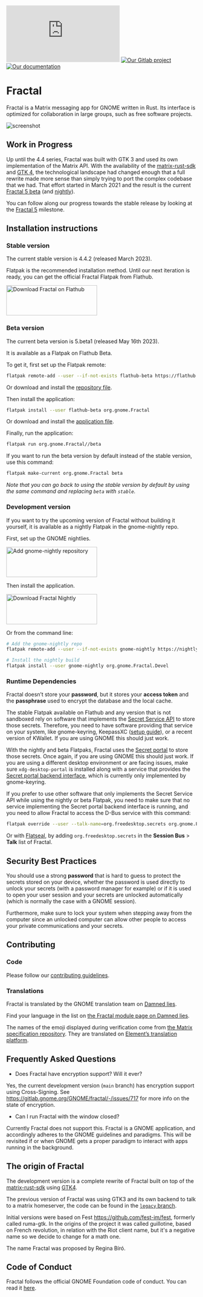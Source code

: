 [![Our chat room](https://img.shields.io/matrix/fractal-gtk:matrix.org?color=blue&label=%23fractal%3Agnome.org&logo=matrix)](https://matrix.to/#/#fractal:gnome.org)
[![Our Gitlab project](https://img.shields.io/badge/gitlab.gnome.org%2F-GNOME%2FFractal-green?logo=gitlab)](https://gitlab.gnome.org/GNOME/fractal/)
[![Our documentation](https://img.shields.io/badge/%F0%9F%95%AE-Docs-B7410E?logo=rust)](https://gnome.pages.gitlab.gnome.org/fractal/)

# Fractal

Fractal is a Matrix messaging app for GNOME written in Rust. Its interface is optimized for
collaboration in large groups, such as free software projects.

![screenshot](https://gitlab.gnome.org/GNOME/fractal/raw/main/screenshots/fractal.png)

## Work in Progress

Up until the 4.4 series, Fractal was built with GTK 3 and used its own implementation of the Matrix
API. With the availability of the [matrix-rust-sdk](https://github.com/matrix-org/matrix-rust-sdk)
and [GTK 4](https://www.gtk.org/), the technological landscape had changed enough that a full
rewrite made more sense than simply trying to port the complex codebase that we had. That effort
started in March 2021 and the result is the current [Fractal 5 beta](#beta-version) (and
[nightly](#development-version)).

You can follow along our progress towards the stable release by looking at the
[Fractal 5](https://gitlab.gnome.org/GNOME/fractal/-/milestones/18) milestone.

## Installation instructions

### Stable version

The current stable version is 4.4.2 (released March 2023).

Flatpak is the recommended installation method.
Until our next iteration is ready, you can get the official Fractal Flatpak from Flathub.

<a href="https://flathub.org/apps/details/org.gnome.Fractal">
<img
    src="https://flathub.org/assets/badges/flathub-badge-i-en.svg"
    alt="Download Fractal on Flathub"
    width="240px"
    height="80px"
/>
</a>

### Beta version

The current beta version is 5.beta1 (released May 16th 2023).

It is available as a Flatpak on Flathub Beta.

To get it, first set up the Flatpak remote:

```sh
flatpak remote-add --user --if-not-exists flathub-beta https://flathub.org/beta-repo/flathub-beta.flatpakrepo
```

Or download and install the [repository file](https://flathub.org/beta-repo/flathub-beta.flatpakrepo).

Then install the application:

```sh
flatpak install --user flathub-beta org.gnome.Fractal
```

Or download and install the [application file](https://flathub.org/beta-repo/appstream/org.gnome.Fractal.flatpakref).

Finally, run the application:

```sh
flatpak run org.gnome.Fractal//beta
```

If you want to run the beta version by default instead of the stable version, use this command:

```sh
flatpak make-current org.gnome.Fractal beta
```

_Note that you can go back to using the stable version by default by using the same command and
replacing `beta` with `stable`._

### Development version

If you want to try the upcoming version of Fractal without building it yourself, it is available as a nightly Flatpak
in the gnome-nightly repo.

First, set up the GNOME nightlies.

<a href="https://nightly.gnome.org/gnome-nightly.flatpakrepo ">
<img
    src="https://gitlab.gnome.org/GNOME/fractal/uploads/c276f92660dcf50067714ac08e193fea/gnome-nightly-badge.svg"
    alt="Add gnome-nightly repository"
    width="240px"
    height="80px"
/>
</a>

Then install the application.

<a href="https://nightly.gnome.org/repo/appstream/org.gnome.Fractal.Devel.flatpakref">
<img
    src="https://gitlab.gnome.org/GNOME/fractal/uploads/5e42d322eaacc7da2a52bfda9f7a4e53/fractal-nightly-badge.svg"
    alt="Download Fractal Nightly"
    width="240px"
    height="80px"
/>
</a>

Or from the command line:

```sh
# Add the gnome-nightly repo
flatpak remote-add --user --if-not-exists gnome-nightly https://nightly.gnome.org/gnome-nightly.flatpakrepo

# Install the nightly build
flatpak install --user gnome-nightly org.gnome.Fractal.Devel
```

### Runtime Dependencies

Fractal doesn’t store your **password**, but it stores your **access token** and the **passphrase**
used to encrypt the database and the local cache.

The stable Flatpak available on Flathub and any version that is not sandboxed rely on software that
implements the [Secret Service API](https://www.freedesktop.org/wiki/Specifications/secret-storage-spec/)
to store those secrets. Therefore, you need to have software providing that service on your system,
like gnome-keyring, KeepassXC ([setup guide](https://avaldes.co/2020/01/28/secret-service-keepassxc.html)),
or a recent version of KWallet. If you are using GNOME this should just work.

With the nightly and beta Flatpaks, Fractal uses the [Secret portal](https://docs.flatpak.org/en/latest/portal-api-reference.html#gdbus-org.freedesktop.portal.Secret)
to store those secrets. Once again, if you are using GNOME this should just work. If you are using a
different desktop environment or are facing issues, make sure `xdg-desktop-portal` is installed
along with a service that provides the [Secret portal backend interface](https://docs.flatpak.org/en/latest/portal-api-reference.html#gdbus-org.freedesktop.impl.portal.Secret),
which is currently only implemented by gnome-keyring.

If you prefer to use other software that only implements the Secret Service API while using the
nightly or beta Flatpak, you need to make sure that no service implementing the Secret portal
backend interface is running, and you need to allow Fractal to access the D-Bus service with this
command:

```sh
flatpak override --user --talk-name=org.freedesktop.secrets org.gnome.Fractal.Devel
```

Or with [Flatseal](https://flathub.org/apps/details/com.github.tchx84.Flatseal), by adding
`org.freedesktop.secrets` in the **Session Bus** > **Talk** list of Fractal.

## Security Best Practices

You should use a strong **password** that is hard to guess to protect the secrets stored on your
device, whether the password is used directly to unlock your secrets (with a password manager for
example) or if it is used to open your user session and your secrets are unlocked automatically
(which is normally the case with a GNOME session).

Furthermore, make sure to lock your system when stepping away from the computer since an unlocked
computer can allow other people to access your private communications and your secrets.

## Contributing

### Code

Please follow our [contributing guidelines](CONTRIBUTING.md).

### Translations

Fractal is translated by the GNOME translation team on [Damned lies](https://l10n.gnome.org/).

Find your language in the list on [the Fractal module page on Damned lies](https://l10n.gnome.org/module/fractal/).

The names of the emoji displayed during verification come from [the Matrix specification repository](https://github.com/matrix-org/matrix-spec/tree/main/data-definitions).
They are translated on [Element’s translation platform](https://translate.element.io/projects/matrix-doc/sas-emoji-v1).

## Frequently Asked Questions

* Does Fractal have encryption support? Will it ever?

Yes, the current development version (`main` branch) has encryption support using Cross-Signing. See
<https://gitlab.gnome.org/GNOME/fractal/-/issues/717> for more info on the state of encryption.

* Can I run Fractal with the window closed?

Currently Fractal does not support this. Fractal is a GNOME application, and accordingly adheres to
the GNOME guidelines and paradigms. This will be revisited if or when GNOME gets a proper paradigm
to interact with apps running in the background.

## The origin of Fractal

The development version is a complete rewrite of Fractal built on top of the
[matrix-rust-sdk](https://github.com/matrix-org/matrix-rust-sdk) using [GTK4](https://gtk.org/).

The previous version of Fractal was using GTK3 and its own backend to talk to a matrix homeserver,
the code can be found in the [`legacy` branch](https://gitlab.gnome.org/GNOME/fractal/-/tree/legacy).

Initial versions were based on Fest <https://github.com/fest-im/fest>, formerly called ruma-gtk.
In the origins of the project it was called guillotine, based on French revolution, in relation with
the Riot client name, but it's a negative name so we decide to change for a math one.

The name Fractal was proposed by Regina Bíró.

## Code of Conduct

Fractal follows the official GNOME Foundation code of conduct. You can read it [here](/code-of-conduct.md).

